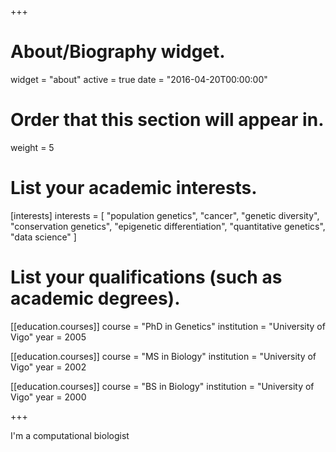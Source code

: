 +++
# About/Biography widget.
widget = "about"
active = true
date = "2016-04-20T00:00:00"

# Order that this section will appear in.
weight = 5

# List your academic interests.
[interests]
  interests = [
    "population genetics",
    "cancer",
    "genetic diversity",
    "conservation genetics",
    "epigenetic differentiation",
    "quantitative genetics",
    "data science"
  ]

# List your qualifications (such as academic degrees).
[[education.courses]]
  course = "PhD in Genetics"
  institution = "University of Vigo"
  year = 2005

[[education.courses]]
  course = "MS in Biology"
  institution = "University of Vigo"
  year = 2002

[[education.courses]]
  course = "BS in Biology"
  institution = "University of Vigo"
  year = 2000
 
+++

I'm a computational biologist 

